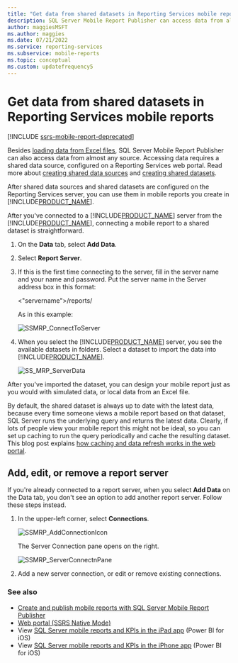 ```yaml
---
title: "Get data from shared datasets in Reporting Services mobile reports"
description: SQL Server Mobile Report Publisher can access data from almost any source by using a shared data source, configured on a Reporting Services web portal.
author: maggiesMSFT
ms.author: maggies
ms.date: 07/21/2022
ms.service: reporting-services
ms.subservice: mobile-reports
ms.topic: conceptual
ms.custom: updatefrequency5
---
```

# Get data from shared datasets in Reporting Services mobile reports

[!INCLUDE [ssrs-mobile-report-deprecated](../../includes/ssrs-mobile-report-deprecated.md)]

Besides [loading data from Excel files](../../reporting-services/mobile-reports/prepare-excel-data-for-reporting-services-mobile-reports.md), SQL Server Mobile Report Publisher can also access data from almost any source. Accessing data requires a shared data source, configured on a Reporting Services web portal. Read more about [creating shared data sources](../../reporting-services/report-data/create-modify-and-delete-shared-data-sources-ssrs.md) and [creating shared datasets](../../reporting-services/report-data/manage-shared-datasets.md).  
  
After shared data sources and shared datasets are configured on the  Reporting Services server, you can use them in mobile reports you create in [!INCLUDE[PRODUCT_NAME](../../includes/ss-mobilereptpub-short.md)].   
  
After you've connected to a [!INCLUDE[PRODUCT_NAME](../../includes/ssrsnoversion-md.md)] server from the [!INCLUDE[PRODUCT_NAME](../../includes/ss-mobilereptpub-short.md)], connecting a mobile report to a shared dataset is straightforward.   
  
1. On the **Data** tab, select **Add Data**.  
  
2. Select **Report Server**.   
  
3.  If this is the first time connecting to the server, fill in the server name and your name and password. Put the server name in the Server address box in this format:  
  
    \<"servername">/reports/  
  
    As in this example:  
       
    ![SSMRP_ConnectToServer](../../reporting-services/mobile-reports/media/ssmrp-connecttoserver.png)  
      
  
4. When you select the [!INCLUDE[PRODUCT_NAME](../../includes/ssrsnoversion-md.md)] server, you see the available datasets in folders. Select a dataset to import the data into [!INCLUDE[PRODUCT_NAME](../../includes/ss-mobilereptpub-short.md)].  
  
   ![SS_MRP_ServerData](../../reporting-services/mobile-reports/media/ss-mrp-serverdata.png)  
  
After you've imported the dataset, you can design your mobile report just as you would with simulated data, or local data from an Excel file.  
  
By default, the shared dataset is always up to date with the latest data, because every time someone views a mobile report based on that dataset, SQL Server runs the underlying query and returns the latest data. Clearly, if lots of people view your mobile report this might not be ideal, so you can set up caching to run the query periodically and cache the resulting dataset. This blog post explains [how caching and data refresh works in the web portal](https://christopherfinlan.com/2016/02/10/so-refreshinghow-data-refresh-works-with-mobile-reports-and-kpis-in-reporting-services/).  
  
## Add, edit, or remove a report server  
  
If you're already connected to a report server, when you select **Add Data** on the Data tab, you don't see an option to add another report server. Follow these steps instead.  
  
1. In the upper-left corner, select **Connections**.  
  
   ![SSMRP_AddConnectionIcon](../../reporting-services/mobile-reports/media/ssmrp-addconnectionicon.png)  
     
   The Server Connection pane opens on the right.  
     
   ![SSMRP_ServerConnectnPane](../../reporting-services/mobile-reports/media/ssmrp-serverconnectnpane.png)  
     
2. Add a new server connection, or edit or remove existing connections.  
  
### See also  
- [Create and publish mobile reports with SQL Server Mobile Report Publisher](../../reporting-services/mobile-reports/create-mobile-reports-with-sql-server-mobile-report-publisher.md)  
-  [Web portal (SSRS Native Mode)](../../reporting-services/web-portal-ssrs-native-mode.md)  
-  View [SQL Server mobile reports and KPIs in the iPad app](https://pbiwebprod-docs.azurewebsites.net/documentation/powerbi-mobile-ipad-kpis-mobile-reports)  (Power BI for iOS)  
-  View [SQL Server mobile reports and KPIs in the iPhone app](https://pbiwebprod-docs.azurewebsites.net/documentation/powerbi-mobile-iphone-kpis-mobile-reports) (Power BI for iOS)  
  
  
  
  

